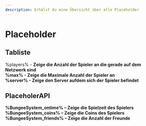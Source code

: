 ```yaml
---
description: Erhälst du eine Übersicht über alle Placeholder
---
```


# Placeholder

## Tabliste
  %players% - <b>Zeige die Anzahl der Spieler an die gerade auf dem Netzwerk sind<br>
  %max% - <b>Zeige die Maximale Anzahl der Spieler an<br>
  %server% - <b>Zeige den Server aufdem sich der Spieler befindet<br>

## PlaceholerAPI
  %BungeeSystem_ontime% – <b>Zeige die Spielzeit des Spielers<br>
  %BungeeSystem_coins% – <b>Zeige die Coins des Spielers<br>
  %BungeeSystem_friends% – <b>Zeige die Anzahl der Freunde<br>

